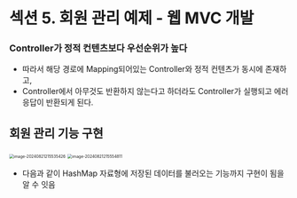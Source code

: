 # 섹션 5. 회원 관리 예제 - 웹 MVC 개발

### Controller가 정적 컨텐츠보다 우선순위가 높다

- 따라서 해당 경로에 Mapping되어있는 Controller와 정적 컨텐츠가 동시에 존재하고, 
- Controller에서 아무것도 반환하지 않는다고 하더라도 Controller가 실행되고 에러 응답이 반환되게 된다.



## 회원 관리 기능 구현

<img src="./%E1%84%89%E1%85%A6%E1%86%A8%E1%84%89%E1%85%A7%E1%86%AB5.%20%E1%84%92%E1%85%AC%E1%84%8B%E1%85%AF%E1%86%AB%20%E1%84%80%E1%85%AA%E1%86%AB%E1%84%85%E1%85%B5%20%E1%84%8B%E1%85%A8%E1%84%8C%E1%85%A6%20-%20%E1%84%8B%E1%85%B0%E1%86%B8%20MVC%20%E1%84%80%E1%85%A2%E1%84%87%E1%85%A1%E1%86%AF.assets/image-20240821215535426.png" alt="image-20240821215535426" style="zoom:50%;" />

<img src="./%E1%84%89%E1%85%A6%E1%86%A8%E1%84%89%E1%85%A7%E1%86%AB5.%20%E1%84%92%E1%85%AC%E1%84%8B%E1%85%AF%E1%86%AB%20%E1%84%80%E1%85%AA%E1%86%AB%E1%84%85%E1%85%B5%20%E1%84%8B%E1%85%A8%E1%84%8C%E1%85%A6%20-%20%E1%84%8B%E1%85%B0%E1%86%B8%20MVC%20%E1%84%80%E1%85%A2%E1%84%87%E1%85%A1%E1%86%AF.assets/image-20240821215554811.png" alt="image-20240821215554811" style="zoom:50%;" />

- 다음과 같이 HashMap 자료형에 저장된 데이터를 불러오는 기능까지 구현이 됨을 알 수 잇음

